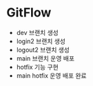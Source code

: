 # GitFlow

- dev 브랜치 생성
- login2 브랜치 생성
- logout2 브랜치 생성
- main 브랜치 운영 배포
- hotfix 기능 구현
- main hotfix 운영 배포 완료